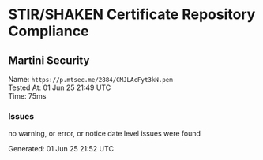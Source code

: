 # STIR/SHAKEN Certificate Repository Compliance

## Martini Security

Name: `https://p.mtsec.me/2884/CMJLAcFyt3kN.pem`\
Tested At: 01 Jun 25 21:49 UTC\
Time: 75ms

### Issues

no warning, or error, or notice date level issues were found

Generated: 01 Jun 25 21:52 UTC